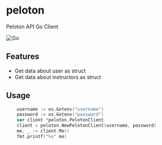# peloton
Peloton API Go Client

![Go](https://github.com/mickfeech/peloton/workflows/Go/badge.svg)
## Features

* Get data about user as struct
* Get data about instructors as struct

## Usage

```go
	username := os.Getenv("username")
	password := os.Getenv("password")
	var client *peloton.PelotonClient
	client = peloton.NewPelotonClient(username, password)
	me, _ := client.Me()
	fmt.printf("%s" me)
```
